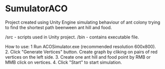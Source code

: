# SumulatorACO
Project created using Unity Engine simulating behaviour of ant colony trying to find the shortest path beenween ant hill and food.

/src - scripts used in Unity project.
/bin - contains executable file.

How to use:
1  Run ACOSimulator.exe (recommended resolution 600x800).
2. Click "Generate Vertices" button. Create graph by cliking on pairs of red vertices on the left side.
3. Create one ant hill and food point by RMB or MMB click on vertices.
4. Click "Start" to start simulation. 
